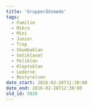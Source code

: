 ```yaml
---
title: 'Grupperådsmøde'
tags:
  - Familie
  - Mikro
  - Mini
  - Junior
  - Trop
  - Skumbaklan
  - Vatiklanet
  - Peliklan
  - Kleptoklan
  - Lederne
  - Bestyrelsen
date_start: 2016-02-28T11:30:00
date_end: 2016-02-28T12:30:00
old_id: 5826
---
```


